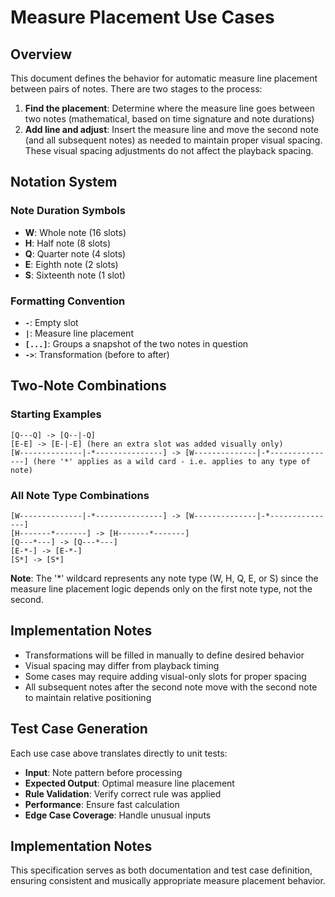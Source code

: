 # Measure Placement Use Cases

## Overview

This document defines the behavior for automatic measure line placement between pairs of notes. There are two stages to the process:

1. **Find the placement**: Determine where the measure line goes between two notes (mathematical, based on time signature and note durations)
2. **Add line and adjust**: Insert the measure line and move the second note (and all subsequent notes) as needed to maintain proper visual spacing. These visual spacing adjustments do not affect the playback spacing.

## Notation System

### Note Duration Symbols
- **W**: Whole note (16 slots)
- **H**: Half note (8 slots) 
- **Q**: Quarter note (4 slots)
- **E**: Eighth note (2 slots)
- **S**: Sixteenth note (1 slot)

### Formatting Convention
- **`-`**: Empty slot
- **`|`**: Measure line placement
- **`[...]`**: Groups a snapshot of the two notes in question
- **`->`**: Transformation (before to after)

## Two-Note Combinations

### Starting Examples
```
[Q---Q] -> [Q--|-Q]
[E-E] -> [E-|-E] (here an extra slot was added visually only)
[W--------------|-*---------------] -> [W--------------|-*---------------] (here '*' applies as a wild card - i.e. applies to any type of note)
```

### All Note Type Combinations

```
[W--------------|-*---------------] -> [W--------------|-*---------------]
[H-------*-------] -> [H-------*-------]
[Q---*---] -> [Q---*---]
[E-*-] -> [E-*-]
[S*] -> [S*]
```

**Note**: The '*' wildcard represents any note type (W, H, Q, E, or S) since the measure line placement logic depends only on the first note type, not the second.

## Implementation Notes

- Transformations will be filled in manually to define desired behavior
- Visual spacing may differ from playback timing
- Some cases may require adding visual-only slots for proper spacing
- All subsequent notes after the second note move with the second note to maintain relative positioning

## Test Case Generation

Each use case above translates directly to unit tests:
- **Input**: Note pattern before processing
- **Expected Output**: Optimal measure line placement
- **Rule Validation**: Verify correct rule was applied
- **Performance**: Ensure fast calculation
- **Edge Case Coverage**: Handle unusual inputs

## Implementation Notes

This specification serves as both documentation and test case definition, ensuring consistent and musically appropriate measure placement behavior. 